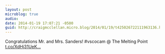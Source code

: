 ```yaml
---
layout: post
microblog: true
audio: 
date: 2014-01-19 17:07:21 -0500
guid: http://craigmcclellan.micro.blog/2014/01/19/t425026722111963136.html
---
```

Congratulations Mr. and Mrs. Sanders! #vscocam @ The Melting Point [t.co/XdHj31UeK...](http://t.co/XdHj31UeK1)
